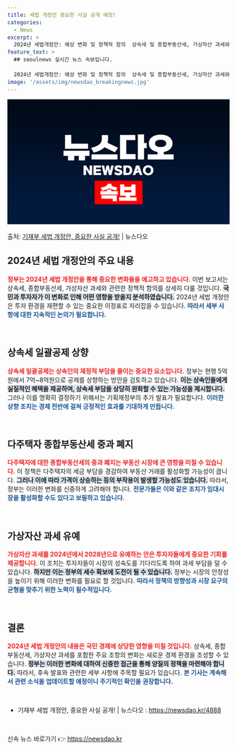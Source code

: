 ```yaml
---
title: 세법 개정안 중요한 사실 공개 예정!
categories:
  - News
excerpt: >
  2024년 세법개정안: 예상 변화 및 정책적 함의  상속세 및 종합부동산세, 가상자산 과세와 관련하여 정부의…
feature_text: >
  ## seoulnews 실시간 뉴스 속보입니다.

  2024년 세법개정안: 예상 변화 및 정책적 함의  상속세 및 종합부동산세, 가상자산 과세와 관련하여 정부의…
image: '/assets/img/newsdao_breakingnews.jpg'
---
```


![뉴스다오 속보](/assets/img/newsdao_breakingnews.jpg)

<p>출처: <a href="https://newsdao.kr/4888" rel="dofollow">기재부 세법 개정안, 중요한 사실 공개!</a> | 뉴스다오</p>

<h2 data-ke-size="size26">2024년 세법 개정안의 주요 내용</h2>

<p data-ke-size="size16"><b><span style="color: #ee2323;">정부는 2024년 세법 개정안을 통해 중요한 변화들을 예고하고 있습니다.</span></b> 이번 보고서는 상속세, 종합부동산세, 가상자산 과세와 관련한 정책적 함의를 상세히 다룰 것입니다. <b><span style="background-color: #21538527;">국민과 투자자가 이 변화로 인해 어떤 영향을 받을지 분석하였습니다.</span></b> 2024년 세법 개정안은 투자 환경을 재편할 수 있는 중요한 이정표로 자리잡을 수 있습니다. <b><span style="color: #1a5490;">따라서 세부 사항에 대한 지속적인 논의가 필요합니다.</span></b></p>

<p data-ke-size="size16">&nbsp;</p>

<h2 data-ke-size="size26">상속세 일괄공제 상향</h2>

<p data-ke-size="size16"><b><span style="color: #ee2323;">상속세 일괄공제는 상속인의 재정적 부담을 줄이는 중요한 요소입니다.</span></b> 정부는 현행 5억원에서 7억~8억원으로 공제를 상향하는 방안을 검토하고 있습니다. <b><span style="background-color: #21538527;">이는 상속인들에게 실질적인 혜택을 제공하며, 상속세 부담을 상당히 완화할 수 있는 가능성을 제시합니다.</span></b> 그러나 이를 명확히 결정하기 위해서는 기획재정부의 추가 발표가 필요합니다. <b><span style="color: #1a5490;">이러한 상향 조치는 경제 전반에 걸쳐 긍정적인 효과를 기대하게 만듭니다.</span></b></p>

<p data-ke-size="size16">&nbsp;</p>

<h2 data-ke-size="size26">다주택자 종합부동산세 중과 폐지</h2>

<p data-ke-size="size16"><b><span style="color: #ee2323;">다주택자에 대한 종합부동산세의 중과 폐지는 부동산 시장에 큰 영향을 미칠 수 있습니다.</span></b> 이 정책은 다주택자의 세금 부담을 경감하여 부동산 거래를 활성화할 가능성이 큽니다. <b><span style="background-color: #21538527;">그러나 이에 따라 가격이 상승하는 등의 부작용이 발생할 가능성도 있습니다.</span></b> 따라서, 정부는 이러한 변화를 신중하게 고려해야 합니다. <b><span style="color: #1a5490;">전문가들은 이와 같은 조치가 임대시장을 활성화할 수도 있다고 보필하고 있습니다.</span></b></p>

<p data-ke-size="size16">&nbsp;</p>

<h2 data-ke-size="size26">가상자산 과세 유예</h2>

<p data-ke-size="size16"><b><span style="color: #ee2323;">가상자산 과세를 2024년에서 2028년으로 유예하는 안은 투자자들에게 중요한 기회를 제공합니다.</span></b> 이 조치는 투자자들이 시장의 성숙도를 기다리도록 하여 과세 부담을 덜 수 있습니다. <b><span style="background-color: #21538527;">하지만 이는 정부의 세수 확보에 도전이 될 수 있습니다.</span></b> 정부는 시장의 안정성을 높이기 위해 이러한 변화를 필요로 할 것입니다. <b><span style="color: #1a5490;">따라서 정책의 방향성과 시장 요구의 균형을 맞추기 위한 노력이 필수적입니다.</span></b></p>

<p data-ke-size="size16">&nbsp;</p>

<h2 data-ke-size="size26">결론</h2>

<p data-ke-size="size16"><b><span style="color: #ee2323;">2024년 세법 개정안의 내용은 국민 경제에 상당한 영향을 미칠 것입니다.</span></b> 상속세, 종합부동산세, 가상자산 과세를 포함한 주요 조항의 변화는 새로운 경제 환경을 조성할 수 있습니다. <b><span style="background-color: #21538527;">정부는 이러한 변화에 대하여 신중한 접근을 통해 양질의 정책을 마련해야 합니다.</span></b> 따라서, 후속 발표와 관련한 세부 사항에 주목할 필요가 있습니다. <b><span style="color: #1a5490;">본 기사는 계속해서 관련 소식을 업데이트할 예정이니 주기적인 확인을 권장합니다.</span></b></p>

<p data-ke-size="size16">&nbsp;</p>

<ul>
    <li>기재부 세법 개정안, 중요한 사실 공개! | 뉴스다오  : <a href="https://newsdao.kr/4888">https://newsdao.kr/4888</a></li>
</ul>

<p data-ke-size="size16">&nbsp;</p>
 

신속 뉴스 바로가기 👉 <a href="https://newsdao.kr" rel="dofollow">https://newsdao.kr</a>



